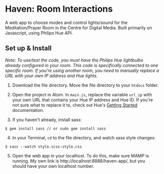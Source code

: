 # Haven: Room Interactions

A web app to choose modes and control lights/sound for the Meditation/Prayer Room in the Centre for Digital Media. Built primarily on Javascript, using Philips Hue API.


## Set up & Install

*Note: To use/test the code, you must have the Philips Hue lightbulbs already configured in your room. This code is specifically connected to one specific room. If you're using another room, you need to manually replace a URL with your own IP address and Hue lights.*

1. Download the file directory. Move the file directory to your ``htdocs`` folder.

2. Open the project in Atom. In ``main.js``, replace the variable ``url_ip`` with your own URL that contains your Hue IP address and Hue ID. If you're not sure what to replace it to, check out Hue's [Getting Started](https://www.developers.meethue.com/documentation/getting-started) documentation.

3. If you haven't already, install sass:
```
$ gem install sass // or sudo gem install sass
```

4. In your Terminal, `cd` to the file directory, and watch sass style changes:
```
$ sass --watch style.scss:style.css
```

5. Open the web app in your localhost. To do this, make sure MAMP is running. My own link is http://localhost:8888/haven-app/, but you should have your own localhost number.
